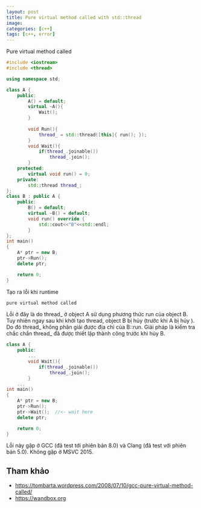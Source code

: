 ```yaml
---
layout: post
title: Pure virtual method called with std::thread
image: 
categories: [c++]
tags: [c++, error]
---
```


Pure virtual method called  

```c++
#include <iostream>
#include <thread>

using namespace std;

class A {
    public:
        A() = default;
        virtual ~A(){
            Wait();
        }
        
        void Run(){
            thread_ = std::thread([this]{ run(); });
        }
        void Wait(){    
            if(thread_.joinable()) 
                thread_.join();
        }
    protected:
        virtual void run() = 0;
    private:
        std::thread thread_;
};
class B : public A {
    public:
        B() = default;
        virtual ~B() = default;
        void run() override {
            std::cout<<"B"<<std::endl;
        }
};
int main()
{
    A* ptr = new B;    
    ptr->Run();    
    delete ptr;

    return 0;
}
```

Tạo ra lỗi khi runtime  
```bash
pure virtual method called
```

Lỗi ở đây là do thread_ ở object A sử dụng phương thức run của object B. Tuy nhiên ngay sau khi khởi tạo thread, object B bị hủy (trước khi A bị hủy ). Do đó thread_ không phân giải được địa chỉ của B::run. Giải pháp là kiểm tra chắc chắn thread_ đã được thiết lập thành công trước khi hủy B.  
```c++
class A {
    public:
		...
        void Wait(){    
            if(thread_.joinable()) 
                thread_.join();
        }
	...
int main()
{
    A* ptr = new B;    
    ptr->Run();    
    ptr->Wait();  //<- wait here
    delete ptr;

    return 0;
}
```

Lỗi này gặp ở GCC (đã test tới phiên bản 8.0) và Clang (đã test với phiên bản 5.0). Không gặp ở MSVC 2015.


## Tham khảo  
- https://tombarta.wordpress.com/2008/07/10/gcc-pure-virtual-method-called/
- https://wandbox.org  

